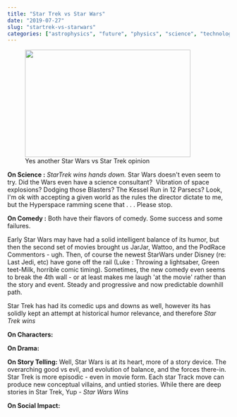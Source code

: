 ```yaml
---
title: "Star Trek vs Star Wars"
date: "2019-07-27"
slug: "startrek-vs-starwars"
categories: ["astrophysics", "future", "physics", "science", "technology", "just-thinking"]
---
```


<!-- wp:image {"align":"center", "width":375,"height":243} -->
<div class="wp-block-image"><figure class="aligncenter is-resized"><img src="https://www.cheatography.com/uploads/essaypro_1519840520_compare-vs-contrast-copy@2x@2x.png" alt="" width="375" height="243"/><figcaption>Yes another Star Wars vs Star Trek opinion</figcaption></figure></div>
<!-- /wp:image -->

<!-- wp:paragraph -->
<p><strong>On Science :</strong> <em> StarTrek wins hands down. </em> Star Wars doesn't even seem to try. Did the Wars even have a science consultant? &nbsp;Vibration of space explosions? Dodging those Blasters? The Kessel Run in 12 Parsecs?  Look, I'm ok with accepting a given world as the rules the director dictate to me, but the Hyperspace ramming scene that  . . . Please stop.</p>
<!-- /wp:paragraph -->

<!-- wp:paragraph -->
<p><strong>On Comedy :</strong>  Both have their flavors of comedy. Some success and some failures. </p>
<!-- /wp:paragraph -->

<!-- wp:paragraph -->
<p>Early Star Wars may have had a solid intelligent balance of its humor, but then the second set of movies brought us JarJar,  Wattoo, and the PodRace Commentors - ugh. Then, of course the newest StarWars under Disney (re: Last Jedi, etc) have gone off the rail (Luke : Throwing a lightsaber, Green teet-Milk,  horrible comic timing).   Sometimes, the new comedy even seems to break the 4th wall - or at least makes me laugh  'at the movie' rather than the story and event. Steady and progressive and now predictable downhill path.</p>
<!-- /wp:paragraph -->

<!-- wp:paragraph -->
<p>Star Trek has had its comedic ups and downs as well, however its has solidly kept an attempt at historical humor relevance, and therefore <em>Star Trek wins</em></p>
<!-- /wp:paragraph -->

<!-- wp:paragraph -->
<p><strong>On Characters: </strong></p>
<!-- /wp:paragraph -->

<!-- wp:paragraph -->
<p><strong>On Drama:</strong></p>
<!-- /wp:paragraph -->

<!-- wp:paragraph -->
<p><strong>On Story Telling:</strong>  Well, Star Wars is at its heart, more of a story device. The overarching good vs evil, and evolution of balance, and the forces there-in.  Star Trek is more episodic - even in movie form. Each star Track move can produce new conceptual villains, and untied stories.  While there are deep stories in Star Trek, Yup - <em>Star Wars Wins</em></p>
<!-- /wp:paragraph -->

<!-- wp:paragraph -->
<p><strong>On Social Impact:</strong> </p>
<!-- /wp:paragraph -->
